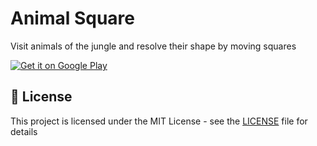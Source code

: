 # Animal Square

Visit animals of the jungle and resolve their shape by moving squares

<a href='https://play.google.com/store/apps/details?id=com.animalsquare.app&pcampaignid=pcampaignidMKT-Other-global-all-co-prtnr-py-PartBadge-Mar2515-1'><img alt='Get it on Google Play' src='https://play.google.com/intl/en_us/badges/static/images/badges/en_badge_web_generic.png'/></a>

## 🎫 License
This project is licensed under the MIT License - see the [LICENSE](LICENSE) file for details
